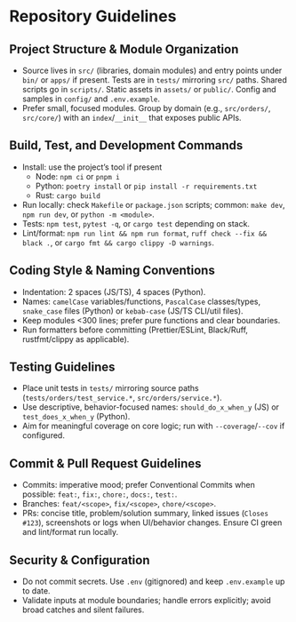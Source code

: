 # Repository Guidelines

## Project Structure & Module Organization
- Source lives in `src/` (libraries, domain modules) and entry points under `bin/` or `apps/` if present. Tests are in `tests/` mirroring `src/` paths. Shared scripts go in `scripts/`. Static assets in `assets/` or `public/`. Config and samples in `config/` and `.env.example`.
- Prefer small, focused modules. Group by domain (e.g., `src/orders/`, `src/core/`) with an `index`/`__init__` that exposes public APIs.

## Build, Test, and Development Commands
- Install: use the project’s tool if present
  - Node: `npm ci` or `pnpm i`
  - Python: `poetry install` or `pip install -r requirements.txt`
  - Rust: `cargo build`
- Run locally: check `Makefile` or `package.json` scripts; common: `make dev`, `npm run dev`, or `python -m <module>`.
- Tests: `npm test`, `pytest -q`, or `cargo test` depending on stack.
- Lint/format: `npm run lint && npm run format`, `ruff check --fix && black .`, or `cargo fmt && cargo clippy -D warnings`.

## Coding Style & Naming Conventions
- Indentation: 2 spaces (JS/TS), 4 spaces (Python).
- Names: `camelCase` variables/functions, `PascalCase` classes/types, `snake_case` files (Python) or `kebab-case` (JS/TS CLI/util files).
- Keep modules <300 lines; prefer pure functions and clear boundaries.
- Run formatters before committing (Prettier/ESLint, Black/Ruff, rustfmt/clippy as applicable).

## Testing Guidelines
- Place unit tests in `tests/` mirroring source paths (`tests/orders/test_service.*`, `src/orders/service.*`).
- Use descriptive, behavior-focused names: `should_do_x_when_y` (JS) or `test_does_x_when_y` (Python).
- Aim for meaningful coverage on core logic; run with `--coverage`/`--cov` if configured.

## Commit & Pull Request Guidelines
- Commits: imperative mood; prefer Conventional Commits when possible: `feat:`, `fix:`, `chore:`, `docs:`, `test:`.
- Branches: `feat/<scope>`, `fix/<scope>`, `chore/<scope>`.
- PRs: concise title, problem/solution summary, linked issues (`Closes #123`), screenshots or logs when UI/behavior changes. Ensure CI green and lint/format run locally.

## Security & Configuration
- Do not commit secrets. Use `.env` (gitignored) and keep `.env.example` up to date.
- Validate inputs at module boundaries; handle errors explicitly; avoid broad catches and silent failures.
